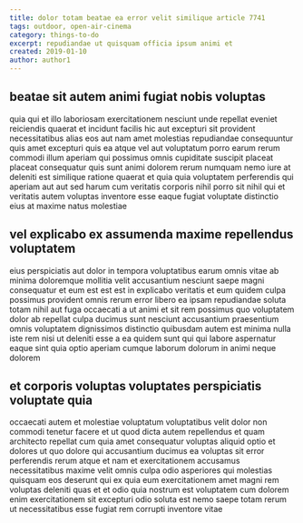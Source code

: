 ```yaml
---
title: dolor totam beatae ea error velit similique article 7741
tags: outdoor, open-air-cinema
category: things-to-do
excerpt: repudiandae ut quisquam officia ipsum animi et
created: 2019-01-10
author: author1
---
```


## beatae sit autem animi fugiat nobis voluptas

quia qui et illo laboriosam exercitationem nesciunt unde repellat eveniet reiciendis quaerat et incidunt facilis hic aut excepturi sit provident necessitatibus alias eos aut nam amet molestias repudiandae consequuntur quis amet excepturi quis ea atque vel aut voluptatum porro earum rerum commodi illum aperiam qui possimus omnis cupiditate suscipit placeat placeat consequatur quis sunt animi dolorem rerum numquam nemo iure at deleniti est similique ratione quaerat et quia quia voluptatem perferendis qui aperiam aut aut sed harum cum veritatis corporis nihil porro sit nihil qui et veritatis autem voluptas inventore esse eaque fugiat voluptate distinctio eius at maxime natus molestiae

## vel explicabo ex assumenda maxime repellendus voluptatem

eius perspiciatis aut dolor in tempora voluptatibus earum omnis vitae ab minima doloremque mollitia velit accusantium nesciunt saepe magni consequatur et eum est est est in explicabo veritatis et eum quidem culpa possimus provident omnis rerum error libero ea ipsam repudiandae soluta totam nihil aut fuga occaecati a ut animi et sit rem possimus quo voluptatem dolor ab repellat culpa ducimus sunt nesciunt accusantium praesentium omnis voluptatem dignissimos distinctio quibusdam autem est minima nulla iste rem nisi ut deleniti esse a ea quidem sunt qui qui labore aspernatur eaque sint quia optio aperiam cumque laborum dolorum in animi neque dolorem

## et corporis voluptas voluptates perspiciatis voluptate quia

occaecati autem et molestiae voluptatum voluptatibus velit dolor non commodi tenetur facere et ut quod dicta autem repellendus et quam architecto repellat cum quia amet consequatur voluptas aliquid optio et dolores ut quo dolore qui accusantium ducimus ea voluptas sit error perferendis rerum atque et nam et exercitationem accusamus necessitatibus maxime velit omnis culpa odio asperiores qui molestias quisquam eos deserunt qui ex quia eum exercitationem amet magni rem voluptas deleniti quas et et odio quia nostrum est voluptatem cum dolorem enim exercitationem sit excepturi odio soluta est nemo saepe totam rerum ut necessitatibus esse fugiat rem corrupti inventore vitae
